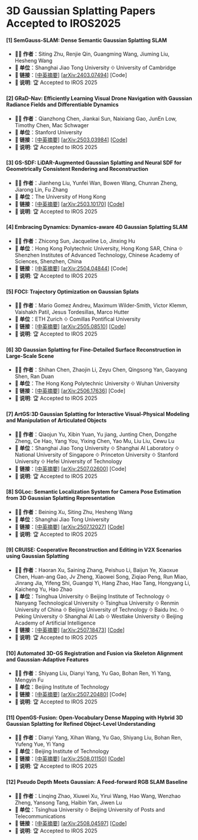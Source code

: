 # 3D Gaussian Splatting Papers Accepted to IROS2025

#### [1] SemGauss-SLAM: Dense Semantic Gaussian Splatting SLAM
- **🧑‍🔬 作者**：Siting Zhu, Renjie Qin, Guangming Wang, Jiuming Liu, Hesheng Wang
- **🏫 单位**：Shanghai Jiao Tong University ⟐ University of Cambridge
- **🔗 链接**：[[中英摘要](./abs/2403.07494.md)] [[arXiv:2403.07494](https://arxiv.org/abs/2403.07494)] [Code]
- **📝 说明**: 🏆 Accepted to IROS 2025

#### [2] GRaD-Nav: Efficiently Learning Visual Drone Navigation with Gaussian Radiance Fields and Differentiable Dynamics
- **🧑‍🔬 作者**：Qianzhong Chen, Jiankai Sun, Naixiang Gao, JunEn Low, Timothy Chen, Mac Schwager
- **🏫 单位**：Stanford University
- **🔗 链接**：[[中英摘要](./abs/2503.03984.md)] [[arXiv:2503.03984](https://arxiv.org/abs/2503.03984)] [[Code](https://github.com/Qianzhong-Chen/grad_nav)]
- **📝 说明**: 🏆 Accepted to IROS 2025

#### [3] GS-SDF: LiDAR-Augmented Gaussian Splatting and Neural SDF for Geometrically Consistent Rendering and Reconstruction
- **🧑‍🔬 作者**：Jianheng Liu, Yunfei Wan, Bowen Wang, Chunran Zheng, Jiarong Lin, Fu Zhang
- **🏫 单位**：The University of Hong Kong
- **🔗 链接**：[[中英摘要](./abs/2503.10170.md)] [[arXiv:2503.10170](https://arxiv.org/abs/2503.10170)] [[Code](https://github.com/hku-mars/GS-SDF)]
- **📝 说明**: 🏆 Accepted to IROS 2025

#### [4] Embracing Dynamics: Dynamics-aware 4D Gaussian Splatting SLAM
- **🧑‍🔬 作者**：Zhicong Sun, Jacqueline Lo, Jinxing Hu
- **🏫 单位**：Hong Kong Polytechnic University, Hong Kong SAR, China ⟐ Shenzhen Institutes of Advanced Technology, Chinese Academy of Sciences, Shenzhen, China
- **🔗 链接**：[[中英摘要](./abs/2504.04844.md)] [[arXiv:2504.04844](https://arxiv.org/abs/2504.04844)] [Code]
- **📝 说明**: 🏆 Accepted to IROS 2025

#### [5] FOCI: Trajectory Optimization on Gaussian Splats
- **🧑‍🔬 作者**：Mario Gomez Andreu, Maximum Wilder-Smith, Victor Klemm, Vaishakh Patil, Jesus Tordesillas, Marco Hutter
- **🏫 单位**：ETH Zurich ⟐ Comillas Pontifical University
- **🔗 链接**：[[中英摘要](./abs/2505.08510.md)] [[arXiv:2505.08510](https://arxiv.org/abs/2505.08510)] [[Code](https://github.com/leggedrobotics/foci)]
- **📝 说明**: 🏆 Accepted to IROS 2025

#### [6] 3D Gaussian Splatting for Fine-Detailed Surface Reconstruction in Large-Scale Scene
- **🧑‍🔬 作者**：Shihan Chen, Zhaojin Li, Zeyu Chen, Qingsong Yan, Gaoyang Shen, Ran Duan
- **🏫 单位**：The Hong Kong Polytechnic University ⟐ Wuhan University
- **🔗 链接**：[[中英摘要](./abs/2506.17636.md)] [[arXiv:2506.17636](https://arxiv.org/abs/2506.17636)] [Code]
- **📝 说明**: 🏆 Accepted to IROS 2025

#### [7] ArtGS:3D Gaussian Splatting for Interactive Visual-Physical Modeling and Manipulation of Articulated Objects
- **🧑‍🔬 作者**：Qiaojun Yu, Xibin Yuan, Yu jiang, Junting Chen, Dongzhe Zheng, Ce Hao, Yang You, Yixing Chen, Yao Mu, Liu Liu, Cewu Lu
- **🏫 单位**：Shanghai Jiao Tong University ⟐ Shanghai AI Laboratory ⟐ National University of Singapore ⟐ Princeton University ⟐ Stanford University ⟐ Hefei University of Technology
- **🔗 链接**：[[中英摘要](./abs/2507.02600.md)] [[arXiv:2507.02600](https://arxiv.org/abs/2507.02600)] [Code]
- **📝 说明**: 🏆 Accepted to IROS 2025

#### [8] SGLoc: Semantic Localization System for Camera Pose Estimation from 3D Gaussian Splatting Representation
- **🧑‍🔬 作者**：Beining Xu, Siting Zhu, Hesheng Wang
- **🏫 单位**：Shanghai Jiao Tong University
- **🔗 链接**：[[中英摘要](./abs/2507.12027.md)] [[arXiv:2507.12027](https://arxiv.org/abs/2507.12027)] [[Code](https://github.com/IRMVLab/SGLoc)]
- **📝 说明**: 🏆 Accepted to IROS 2025

#### [9] CRUISE: Cooperative Reconstruction and Editing in V2X Scenarios using Gaussian Splatting
- **🧑‍🔬 作者**：Haoran Xu, Saining Zhang, Peishuo Li, Baijun Ye, Xiaoxue Chen, Huan-ang Gao, Jv Zheng, Xiaowei Song, Ziqiao Peng, Run Miao, Jinrang Jia, Yifeng Shi, Guangqi Yi, Hang Zhao, Hao Tang, Hongyang Li, Kaicheng Yu, Hao Zhao
- **🏫 单位**：Tsinghua University ⟐ Beijing Institute of Technology ⟐ Nanyang Technological University ⟐ Tsinghua University ⟐ Renmin University of China ⟐ Beijing University of Technology ⟐ Baidu Inc. ⟐ Peking University ⟐ Shanghai AI Lab ⟐ Westlake University ⟐ Beijing Academy of Artificial Intelligence
- **🔗 链接**：[[中英摘要](./abs/2507.18473.md)] [[arXiv:2507.18473](https://arxiv.org/abs/2507.18473)] [[Code](https://github.com/SainingZhang/CRUISE)]
- **📝 说明**: 🏆 Accepted to IROS 2025

#### [10] Automated 3D-GS Registration and Fusion via Skeleton Alignment and Gaussian-Adaptive Features
- **🧑‍🔬 作者**：Shiyang Liu, Dianyi Yang, Yu Gao, Bohan Ren, Yi Yang, Mengyin Fu
- **🏫 单位**：Beijing Institute of Technology
- **🔗 链接**：[[中英摘要](./abs/2507.20480.md)] [[arXiv:2507.20480](https://arxiv.org/abs/2507.20480)] [Code]
- **📝 说明**: 🏆 Accepted to IROS 2025

#### [11] OpenGS-Fusion: Open-Vocabulary Dense Mapping with Hybrid 3D Gaussian Splatting for Refined Object-Level Understanding
- **🧑‍🔬 作者**：Dianyi Yang, Xihan Wang, Yu Gao, Shiyang Liu, Bohan Ren, Yufeng Yue, Yi Yang
- **🏫 单位**：Beijing Institute of Technology
- **🔗 链接**：[[中英摘要](./abs/2508.01150.md)] [[arXiv:2508.01150](https://arxiv.org/abs/2508.01150)] [[Code](https://github.com/YOUNG-bit/OpenGS-Fusion)]
- **📝 说明**: 🏆 Accepted to IROS 2025

#### [12] Pseudo Depth Meets Gaussian: A Feed-forward RGB SLAM Baseline
- **🧑‍🔬 作者**：Linqing Zhao, Xiuwei Xu, Yirui Wang, Hao Wang, Wenzhao Zheng, Yansong Tang, Haibin Yan, Jiwen Lu
- **🏫 单位**：Tsinghua University ⟐ Beijing University of Posts and Telecommunications
- **🔗 链接**：[[中英摘要](./abs/2508.04597.md)] [[arXiv:2508.04597](https://arxiv.org/abs/2508.04597)] [[Code](https://github.com/wangyr22/DepthGS)]
- **📝 说明**: 🏆 Accepted to IROS 2025
